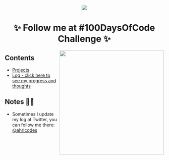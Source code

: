 <p align="center">
<img src="https://user-images.githubusercontent.com/108016103/178161168-b5788b12-0408-49ab-8fbb-4f31dbd3ac56.gif">
</p>

<h1 align="center">✨ Follow me at #100DaysOfCode Challenge ✨</h1>
<img src="https://i.pinimg.com/564x/47/6d/5f/476d5f9a67c4bb0850f6f8c792cfd296.jpg" height="330em" align="right">
<h2>Contents</h2>

* [Projects](https://github.com/ahristudies/100days-ofcode/tree/main/Projects)
* [Log - click here to see my progress and thoughts](https://github.com/ahristudies/100days-ofcode/blob/main/log.md)

## Notes 💅🏻

* Sometimes I update my log at Twitter, you can follow me there: [@ahricodes](https://twitter.com/ahricodes)
